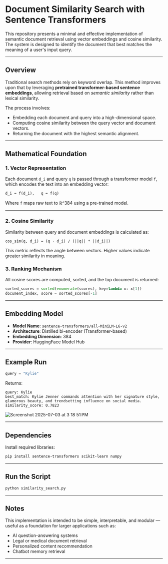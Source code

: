 # Document Similarity Search with Sentence Transformers

This repository presents a minimal and effective implementation of semantic document retrieval using vector embeddings and cosine similarity. The system is designed to identify the document that best matches the meaning of a user's input query.

---

## Overview

Traditional search methods rely on keyword overlap. This method improves upon that by leveraging **pretrained transformer-based sentence embeddings**, allowing retrieval based on *semantic similarity* rather than lexical similarity.

The process involves:

* Embedding each document and query into a high-dimensional space.
* Computing cosine similarity between the query vector and document vectors.
* Returning the document with the highest semantic alignment.

---

## Mathematical Foundation

### 1. Vector Representation

Each document `d_i` and query `q` is passed through a transformer model `f`, which encodes the text into an embedding vector:

    d_i = f(d_i),   q = f(q)

Where `f` maps raw text to ℝ^384 using a pre-trained model.

---

### 2. Cosine Similarity

Similarity between query and document embeddings is calculated as:

    cos_sim(q, d_i) = (q · d_i) / (||q|| * ||d_i||)

This metric reflects the angle between vectors. Higher values indicate greater similarity in meaning.

### 3. Ranking Mechanism

All cosine scores are computed, sorted, and the top document is returned:

```python
sorted_scores = sorted(enumerate(scores), key=lambda x: x[1])
document_index, score = sorted_scores[-1]
```

---

## Embedding Model

* **Model Name**: `sentence-transformers/all-MiniLM-L6-v2`
* **Architecture**: Distilled bi-encoder (Transformer-based)
* **Embedding Dimension**: 384
* **Provider**: HuggingFace Model Hub

---

## Example Run

```python
query = "Kylie"
```

Returns:

```
query: Kylie
best_match: Kylie Jenner commands attention with her signature style, glamorous beauty, and trendsetting influence on social media.
similarity_score: 0.7823
```
![Screenshot 2025-07-03 at 3 18 51 PM](https://github.com/user-attachments/assets/0c48f091-cf57-44b9-800c-9b3f757cb3c2)

---

## Dependencies

Install required libraries:

```bash
pip install sentence-transformers scikit-learn numpy
```

---

## Run the Script

```bash
python similarity_search.py
```

---

## Notes

This implementation is intended to be simple, interpretable, and modular — useful as a foundation for larger applications such as:

* AI question-answering systems
* Legal or medical document retrieval
* Personalized content recommendation
* Chatbot memory retrieval

---
